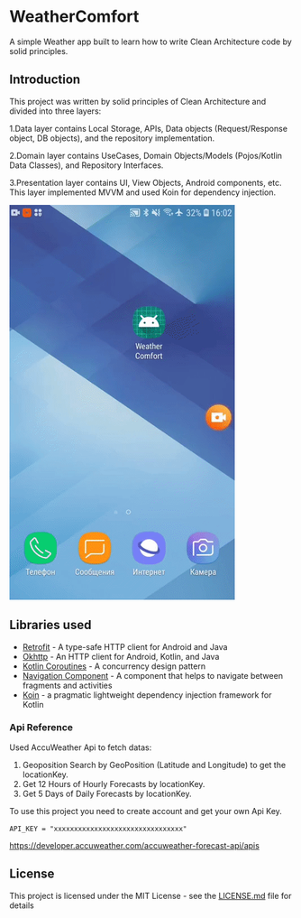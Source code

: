 # WeatherComfort

A simple Weather app built to learn how to write Clean Architecture code by solid principles.

## Introduction

  This project was written by solid principles of Clean Architecture and divided into three layers:
  
  1.Data layer contains Local Storage, APIs, Data objects (Request/Response object, DB objects), and the repository implementation.
  
  2.Domain layer contains UseCases, Domain Objects/Models (Pojos/Kotlin Data Classes), and Repository Interfaces.
  
  3.Presentation layer contains UI, View Objects, Android components, etc. This layer implemented MVVM and used Koin for dependency injection.
  
  ![](weather_comfort.gif)

## Libraries used

* [Retrofit](https://square.github.io/retrofit/) - A type-safe HTTP client for Android and Java
* [Okhttp](http://square.github.io/okhttp/) - An HTTP client for Android, Kotlin, and Java 
* [Kotlin Coroutines](https://developer.android.com/kotlin/coroutines) - A concurrency design pattern 
* [Navigation Component](https://developer.android.com/guide/navigation/navigation-getting-started) -  A component that helps to navigate between fragments and activities 
* [Koin](https://github.com/InsertKoinIO/koin) - a pragmatic lightweight dependency injection framework for Kotlin


### Api Reference
Used AccuWeather Api to fetch datas:
1. Geoposition Search by GeoPosition (Latitude and Longitude) to get the locationKey.
2. Get 12 Hours of Hourly Forecasts by locationKey.
3. Get 5 Days of Daily Forecasts by locationKey.

To use this project you need to create account and get your own Api Key.
```
API_KEY = "xxxxxxxxxxxxxxxxxxxxxxxxxxxxxxxx"
```
https://developer.accuweather.com/accuweather-forecast-api/apis


## License

This project is licensed under the MIT License - see the [LICENSE.md](LICENSE.md) file for details

